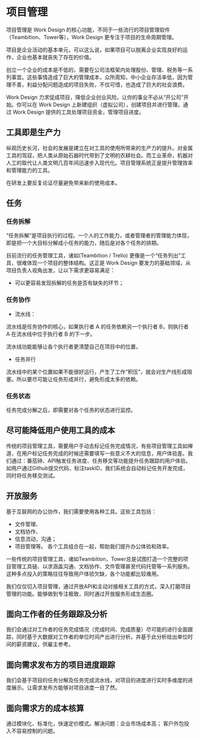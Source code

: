 # 项目管理

项目管理是 Work Design 的核心功能，不同于一些流行的项目管理软件（Teambition、Tower等），Work Design 更专注于项目的生命周期管理。

项目是企业活动的基本单元，可以这么说，如果项目可以脱离企业实现良好的运作，企业也基本就丧失了存在的价值。

创立一个企业的成本是不低的，需要在公司法框架内处理股份、管理、税务等一系列事宜。这些事情造成了巨大的管理成本，众所周知，中小企业存活率低，因为管理不善，利益分配问题造成的项目失败，不仅可惜，也造成了巨大的社会浪费。

Work Design 力求促成项目，降低企业创业风险，让你的事业不必从“开公司”开始。你可以在 Work Design 上新建组织（虚拟公司），创建项目并进行管理，通过 Work Design 提供的工具处理项目资金，管理项目进度。

## 工具即是生产力
纵观历史长河，社会的发展是建立在对工具的使用所带来的生产力的提升。对金属工具的驾驭，把人类从原始石器时代带到了文明的农耕社会。而工业革命，机器对人工的取代让人类文明几百年间迅速步入现代化。项目管理系统正是提升管理效率和管理能力的工具。

在研发上要反复论证尽量避免带来新的使用成本。

## 任务

### 任务拆解

“任务拆解”是项目执行的过程。一个人的工作能力，或者管理者的管理能力体现，即是把一个大目标分解成小任务的能力，随后是对各个任务的排期。

目前流行的任务管理工具，诸如(Teambition / Trello) 更像是一个“任务列出”工具，很难体现一个项目的整体结构。这正是 Work Design 要发力的基础领域，从项目负责人视角出发，让以下需求更容易满足：

* 可以更容易发现拆解的任务是否有缺失的环节；

### 任务协作

* 流水线：

流水线是任务协作的核心，如果执行者 A 的任务依赖另一个执行者 B，则执行者 A 在流水线中位于执行者 B 的下一步。

流水线功能能够让各个执行者更清楚自己在项目中的位置，

* 任务并行

流水线中的某个位置如果不能很好运行，产生了工作“积压”，就会对生产线形成阻塞。所以要尽可能让任务形成并行，避免形成太多的依赖。

### 任务状态

任务完成分解之后，即需要对各个任务的状态进行监控。


## 尽可能降低用户使用工具的成本

传统的项目管理工具，需要用户手动去标记任务完成情况，有些项目管理工具如禅道，在用户标记任务完成的时候还需要填写一些意义不大的信息，用户体验差。我们通过：番茄钟、API触发任务进度、任务移交等功能提升任务跟踪的用户体验。如用户通过Github提交代码，标注taskID，我们系统会自动标记任务开发完成，同时将任务移交测试。

## 开放服务

基于互联网的办公协作，我们需要使用各种工具。这些工具包括：
* 文件管理、
* 文档协作、
* 信息流动，沟通；
* 项目管理等。
各个工具组合在一起，帮助我们提升办公体验和效率。

一些传统的项目管理工具，诸如Teambition，Tower总是试图打造一个完整的项目管理工具链、以求涵盖沟通、文档协作、文件管理甚至代码托管等一系列服务。这种多点投入的策略往往导致用户体验欠缺，各个功能都比较难用。

我们仅仅切入项目管理，通过开放API和主动对接相关工具的方式，深入打磨项目管理的功能。能够做到专注极致，同时通过开放服务形成生态圈。

## 面向工作者的任务跟踪及分析

我们会通过对工作者的任务完成情况（完成时间、完成质量）尽可能的进行全面跟踪，同时基于大数据对工作者的单位时间产出进行分析。并基于此分析给出单位时间的薪资建议，供雇主参考。


## 面向需求发布方的项目进度跟踪

我们会基于项目的任务分解及任务完成流水线，对项目的进度进行实时多维度的进度展示。让需求发布方能够对项目进度一目了然。

## 面向需求方的成本核算

通过模块化、标准化，快速定价模式。解决问题：企业市场成本高； 客户外包投入不容易控制的问题。
